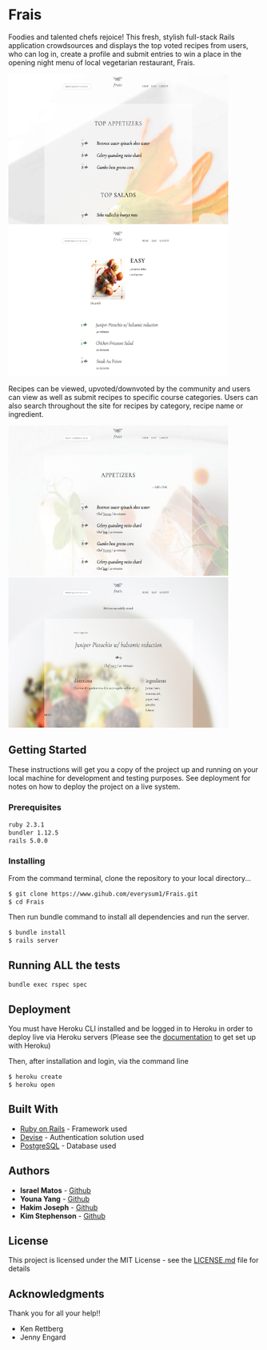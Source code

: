 # Frais

Foodies and talented chefs rejoice! This fresh, stylish full-stack Rails application crowdsources and displays the top voted recipes from users, who can log in, create a profile and submit entries to win a place in the opening night menu of local vegetarian restaurant, Frais.  

<img src="app/assets/images/FraisHomepage.png" width="440" height="300" /> <img src="app/assets/images/FraisUserProfile.png" width="440" height="300" />

Recipes can be viewed, upvoted/downvoted by the community and users can view as well as submit recipes to specific course categories. Users can also search throughout the site for recipes by category, recipe name or ingredient.  

<img src="app/assets/images/FraisCategory.png" width="440" height="300" /> <img src="app/assets/images/FraisDish.png" width="440" height="300" /> 

## Getting Started

These instructions will get you a copy of the project up and running on your local machine for development and testing purposes. See deployment for notes on how to deploy the project on a live system.

### Prerequisites

```
ruby 2.3.1
bundler 1.12.5
rails 5.0.0
```

### Installing
From the command terminal, clone the repository to your local directory...
```
$ git clone https://www.gihub.com/everysum1/Frais.git
$ cd Frais
```

Then run bundle command to install all dependencies and run the server.  

```
$ bundle install
$ rails server
```


## Running ALL the tests

```
bundle exec rspec spec
```

## Deployment

You must have Heroku CLI installed and be logged in to Heroku in order to deploy live via Heroku servers
(Please see the [documentation](https://devcenter.heroku.com) to get set up with Heroku)

Then, after installation and login, via the command line
```
$ heroku create
$ heroku open
```

## Built With

* [Ruby on Rails](http://api.rubyonrails.org/) -  Framework used
* [Devise](https://github.com/plataformatec/devise) - Authentication solution used
* [PostgreSQL](https://www.postgresql.org/docs/) - Database used

## Authors

* **Israel Matos** - [Github](https://github.com/everysum1)
* **Youna Yang** - [Github](https://github.com/y0una)
* **Hakim Joseph** - [Github](https://github.com/HakimJoseph)
* **Kim Stephenson** - [Github](https://github.com/kimstephenson)

## License

This project is licensed under the MIT License - see the [LICENSE.md](LICENSE.md) file for details

## Acknowledgments

Thank you for all your help!!
* Ken Rettberg
* Jenny Engard
